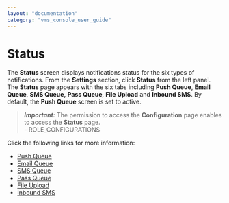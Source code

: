 ```yaml
---
layout: "documentation"
category: "vms_console_user_guide"
---
```

                            


Status
======

The **Status** screen displays notifications status for the six types of notifications. From the **Settings** section, click **Status** from the left panel. The **Status** page appears with the six tabs including **Push Queue**, **Email Queue**, **SMS Queue,** **Pass Queue**, **File Upload** and **Inbound SMS**. By default, the **Push Queue** screen is set to active.

> **_Important:_** The permission to access the **Configuration** page enables to access the **Status** page.  
\- ROLE\_CONFIGURATIONS

Click the following links for more information:

*   [Push Queue](Message_Queue_tab.html)
*   [Email Queue](Email_Queue.html)
*   [SMS Queue](SMS_Queue.html)
*   [Pass Queue](Passbook_queue.html)
*   [File Upload](File_Upload.html)
*   [Inbound SMS](Inbound_SMS.html)
